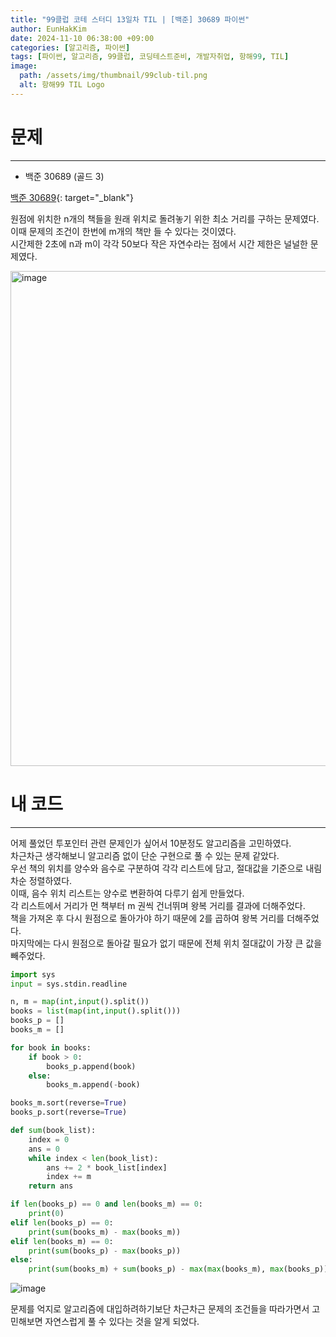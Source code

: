 ```yaml
---
title: "99클럽 코테 스터디 13일차 TIL | [백준] 30689 파이썬"
author: EunHakKim
date: 2024-11-10 06:38:00 +09:00
categories: [알고리즘, 파이썬]
tags: [파이썬, 알고리즘, 99클럽, 코딩테스트준비, 개발자취업, 항해99, TIL]
image:
  path: /assets/img/thumbnail/99club-til.png
  alt: 항해99 TIL Logo
---
```

# 문제
---
- 백준 30689 (골드 3)

[백준 30689](https://www.acmicpc.net/problem/30689){: target="_blank"}

원점에 위치한 n개의 책들을 원래 위치로 돌려놓기 위한 최소 거리를 구하는 문제였다.   
이때 문제의 조건이 한번에 m개의 책만 들 수 있다는 것이였다.   
시간제한 2초에 n과 m이 각각 50보다 작은 자연수라는 점에서 시간 제한은 널널한 문제였다.   

<img width="792" alt="image" src="https://github.com/user-attachments/assets/34768d04-8794-4482-96d9-24ae45fdcfb9">

# 내 코드
---
어제 풀었던 투포인터 관련 문제인가 싶어서 10분정도 알고리즘을 고민하였다.   
차근차근 생각해보니 알고리즘 없이 단순 구현으로 풀 수 있는 문제 같았다.   
우선 책의 위치를 양수와 음수로 구분하여 각각 리스트에 담고, 절대값을 기준으로 내림차순 정렬하였다.     
이때, 음수 위치 리스트는 양수로 변환하여 다루기 쉽게 만들었다.   
각 리스트에서 거리가 먼 책부터 m 권씩 건너뛰며 왕복 거리를 결과에 더해주었다.   
책을 가져온 후 다시 원점으로 돌아가야 하기 때문에 2를 곱하여 왕복 거리를 더해주었다.   
마지막에는 다시 원점으로 돌아갈 필요가 없기 때문에 전체 위치 절대값이 가장 큰 값을 빼주었다.   

```python
import sys
input = sys.stdin.readline

n, m = map(int,input().split())
books = list(map(int,input().split()))
books_p = []
books_m = []

for book in books:
    if book > 0:
        books_p.append(book)
    else:
        books_m.append(-book)

books_m.sort(reverse=True)
books_p.sort(reverse=True)

def sum(book_list):
    index = 0
    ans = 0
    while index < len(book_list):
        ans += 2 * book_list[index]
        index += m
    return ans

if len(books_p) == 0 and len(books_m) == 0:
    print(0)
elif len(books_p) == 0:
    print(sum(books_m) - max(books_m))
elif len(books_m) == 0:
    print(sum(books_p) - max(books_p))
else:
    print(sum(books_m) + sum(books_p) - max(max(books_m), max(books_p)))

```

![image](https://github.com/user-attachments/assets/3d3d5fd5-e56a-4f16-95d7-d020fd30ac00)

문제를 억지로 알고리즘에 대입하려하기보단 차근차근 문제의 조건들을 따라가면서 고민해보면 자연스럽게 풀 수 있다는 것을 알게 되었다.   